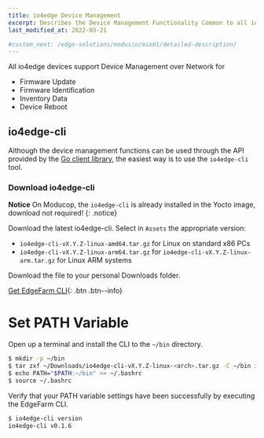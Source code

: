 ```yaml
---
title: io4edge Device Management
excerpt: Describes the Device Management Functionality Common to all io4edge Devices
last_modified_at: 2022-03-21

#custom_next: /edge-solutions/modusio/mio01/detailed-description/
---
```


All io4edge devices support Device Management over Network for
  * Firmware Update
  * Firmware Identification
  * Inventory Data
  * Device Reboot

## io4edge-cli
Although the device management functions can be used through the API provided by the [Go client library](https://github.com/ci4rail/io4edge-client-go), the easiest way is to use the `io4edge-cli` tool.

### Download io4edge-cli

**Notice** On Moducop, the `io4edge-cli` is already installed in the Yocto image, download not required!
{: .notice}


Download the latest io4edge-cli. Select in `Assets` the appropriate version:
* `io4edge-cli-vX.Y.Z-linux-amd64.tar.gz` for Linux on standard x86 PCs
* `io4edge-cli-vX.Y.Z-linux-arm64.tar.gz` for `io4edge-cli-vX.Y.Z-linux-arm.tar.gz` for Linux ARM systems

Download the file to your personal Downloads folder.

[Get EdgeFarm CLI](https://github.com/edgefarm/edgefarm-cli/releases){: .btn .btn--info}

# Set PATH Variable

Open up a terminal and install the CLI to the `~/bin` directory.
```bash
$ mkdir -p ~/bin
$ tar zxf ~/Downloads/io4edge-cli-vX.Y.Z-linux-<arch>.tar.gz -C ~/bin io4edge-cli
$ echo PATH="$PATH:~/bin" >> ~/.bashrc
$ source ~/.bashrc
```

Verify that your PATH variable settings have been successfully by executing the EdgeFarm CLI.

```bash
$ io4edge-cli version
io4edge-cli v0.1.6
```
